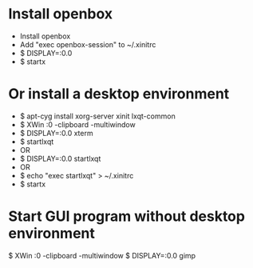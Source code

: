 Install openbox
=====
* Install openbox
* Add "exec openbox-session" to ~/.xinitrc
* $ DISPLAY=:0.0
* $ startx

Or install a desktop environment
=====
* $ apt-cyg install xorg-server xinit lxqt-common
* $ XWin :0 -clipboard -multiwindow
* $ DISPLAY=:0.0 xterm
* $ startlxqt
* OR
* $ DISPLAY=:0.0 startlxqt
* OR
* $ echo "exec startlxqt" > ~/.xinitrc
* $ startx

# Start GUI program without desktop environment
$ XWin :0 -clipboard -multiwindow
$ DISPLAY=:0.0 gimp
